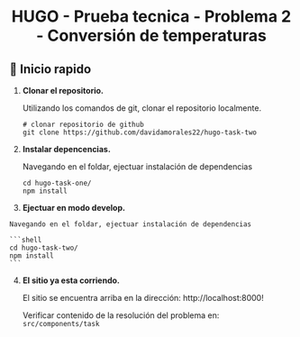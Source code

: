 <h1 align="center">
  HUGO - Prueba tecnica - Problema 2 - Conversión de temperaturas
</h1>

## 🚀 Inicio rapido

1.  **Clonar el repositorio.**

    Utilizando los comandos de git, clonar el repositorio localmente.

    ```shell
    # clonar repositorio de github
    git clone https://github.com/davidamorales22/hugo-task-two
    ```

2.  **Instalar depencencias.**

    Navegando en el foldar, ejectuar instalación de dependencias

    ```shell
    cd hugo-task-one/
    npm install
    ```

3.   **Ejectuar en modo develop.**

    Navegando en el foldar, ejectuar instalación de dependencias

    ```shell
    cd hugo-task-two/
    npm install
    ```
4.  **El sitio ya esta corriendo.**

    El sitio se encuentra arriba en la dirección:  http://localhost:8000!

    Verificar contenido de la resolución del problema en: `src/components/task`
